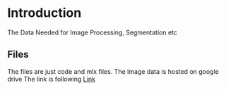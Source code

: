 # Introduction
The Data Needed for Image Processing, Segmentation etc

## Files 
The files are just code and mlx files. The Image data is hosted on google drive
The link is following
[Link](https://drive.google.com/file/d/1_PhgWgfWbg9NFs6AuL0vVIb9LizMRf0S/view?usp=drive_link)
